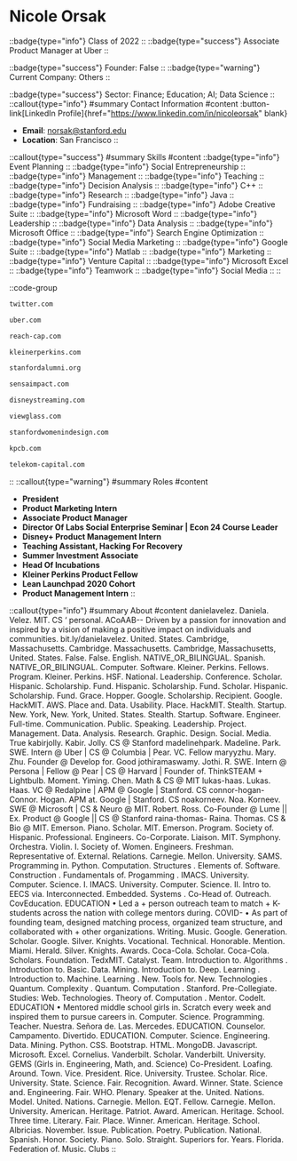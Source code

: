 # Nicole Orsak
::badge{type="info"}
Class of 2022
::
::badge{type="success"}
Associate Product Manager at Uber
::

::badge{type="success"}
Founder: False
::
::badge{type="warning"}
Current Company: Others
::

::badge{type="success"}
Sector: Finance; Education; AI; Data Science
::
::callout{type="info"}
#summary
Contact Information
#content
:button-link[LinkedIn Profile]{href="https://www.linkedin.com/in/nicoleorsak" blank}
- **Email**: norsak@stanford.edu
- **Location**: San Francisco
::

::callout{type="success"}
#summary
Skills
#content
::badge{type="info"}
Event Planning
::
::badge{type="info"}
Social Entrepreneurship
::
::badge{type="info"}
Management
::
::badge{type="info"}
Teaching
::
::badge{type="info"}
Decision Analysis
::
::badge{type="info"}
C++
::
::badge{type="info"}
Research
::
::badge{type="info"}
Java
::
::badge{type="info"}
Fundraising
::
::badge{type="info"}
Adobe Creative Suite
::
::badge{type="info"}
Microsoft Word
::
::badge{type="info"}
Leadership
::
::badge{type="info"}
Data Analysis
::
::badge{type="info"}
Microsoft Office
::
::badge{type="info"}
Search Engine Optimization
::
::badge{type="info"}
Social Media Marketing
::
::badge{type="info"}
Google Suite
::
::badge{type="info"}
Matlab
::
::badge{type="info"}
Marketing
::
::badge{type="info"}
Venture Capital
::
::badge{type="info"}
Microsoft Excel
::
::badge{type="info"}
Teamwork
::
::badge{type="info"}
Social Media
::
::

::code-group
```bash [Twitter]
twitter.com
```
```bash [Uber]
uber.com
```
```bash [Reach Capital Partners]
reach-cap.com
```
```bash [KPCB]
kleinerperkins.com
```
```bash [Standford Alumni]
stanfordalumni.org
```
```bash [SENSA]
sensaimpact.com
```
```bash [Disney Streaming Services]
disneystreaming.com
```
```bash [View]
viewglass.com
```
```bash [Stanford Women in Design]
stanfordwomenindesign.com
```
```bash [Kleiner Perkins Caufield & Byers]
kpcb.com
```
```bash [Deutsche Telekom Capital Partners]
telekom-capital.com
```
::
::callout{type="warning"}
#summary
Roles
#content
- **President**
- **Product Marketing Intern**
- **Associate Product Manager**
- **Director Of Labs Social Enterprise Seminar | Econ 24 Course Leader**
- **Disney+ Product Management Intern**
- **Teaching Assistant, Hacking For Recovery**
- **Summer Investment Associate**
- **Head Of Incubations**
- **Kleiner Perkins Product Fellow**
- **Lean Launchpad 2020 Cohort**
- **Product Management Intern**
::

::callout{type="info"}
#summary
About
#content
danielavelez. Daniela. Velez. MIT. CS ‘ personal. ACoAAB-- Driven by a passion for innovation and inspired by a vision of making a positive impact on individuals and communities. bit.ly/danielavelez. United. States. Cambridge, Massachusetts. Cambridge. Massachusetts. Cambridge, Massachusetts, United. States. False. False. English. NATIVE_OR_BILINGUAL. Spanish. NATIVE_OR_BILINGUAL. Computer. Software. Kleiner. Perkins. Fellows. Program. Kleiner. Perkins. HSF. National. Leadership. Conference. Scholar. Hispanic. Scholarship. Fund. Hispanic. Scholarship. Fund. Scholar. Hispanic. Scholarship. Fund. Grace. Hopper. Google. Scholarship. Recipient. Google. HackMIT. AWS. Place and. Data. Usability. Place. HackMIT. Stealth. Startup. New. York, New. York, United. States. Stealth. Startup. Software. Engineer. Full-time. Communication. Public. Speaking. Leadership. Project. Management. Data. Analysis. Research. Graphic. Design. Social. Media. True kabirjolly. Kabir. Jolly. CS @ Stanford madelinehpark. Madeline. Park. SWE. Intern @ Uber | CS @ Columbia | Pear. VC. Fellow maryyzhu. Mary. Zhu. Founder @ Develop for. Good jothiramaswamy. Jothi. R. SWE. Intern @ Persona | Fellow @ Pear | CS @ Harvard | Founder of. ThinkSTEAM + Lightbulb. Moment. Yiming. Chen. Math & CS @ MIT lukas-haas. Lukas. Haas. VC @ Redalpine | APM @ Google | Stanford. CS connor-hogan- Connor. Hogan. APM at. Google | Stanford. CS noakorneev. Noa. Korneev. SWE @ Microsoft | CS & Neuro @ MIT. Robert. Ross. Co-Founder @ Lume || Ex. Product @ Google || CS @ Stanford raina-thomas- Raina. Thomas. CS & Bio @ MIT. Emerson. Piano. Scholar. MIT. Emerson. Program. Society of. Hispanic. Professional. Engineers. Co-Corporate. Liaison. MIT. Symphony. Orchestra. Violin. I. Society of. Women. Engineers. Freshman. Representative of. External. Relations. Carnegie. Mellon. University. SAMS. Programming in. Python. Computation. Structures . Elements of. Software. Construction . Fundamentals of. Progamming . IMACS. University. Computer. Science. I. IMACS. University. Computer. Science. II. Intro to. EECS via. Interconnected. Embedded. Systems . Co-Head of. Outreach. CovEducation. EDUCATION • Led a + person outreach team to match + K- students across the nation with college mentors during. COVID- • As part of founding team, designed matching process, organized team structure, and collaborated with + other organizations. Writing. Music. Google. Generation. Scholar. Google. Silver. Knights. Vocational. Technical. Honorable. Mention. Miami. Herald. Silver. Knights. Awards. Coca-Cola. Scholar. Coca-Cola. Scholars. Foundation. TedxMIT. Catalyst. Team. Introduction to. Algorithms . Introduction to. Basic. Data. Mining. Introduction to. Deep. Learning . Introduction to. Machine. Learning . New. Tools for. New. Technologies . Quantum. Complexity . Quantum. Computation . Stanford. Pre-Collegiate. Studies: Web. Technologies. Theory of. Computation . Mentor. CodeIt. EDUCATION • Mentored middle school girls in. Scratch every week and inspired them to pursue careers in. Computer. Science. Programming. Teacher. Nuestra. Señora de. Las. Mercedes. EDUCATION. Counselor. Campamento. Divertido. EDUCATION. Computer. Science. Engineering. Data. Mining. Python. CSS. Bootstrap. HTML. MongoDB. Javascript. Microsoft. Excel. Cornelius. Vanderbilt. Scholar. Vanderbilt. University. GEMS (Girls in. Engineering, Math, and. Science) Co-President. Loafing. Around. Town. Vice. President. Rice. University. Trustee. Scholar. Rice. University. State. Science. Fair. Recognition. Award. Winner. State. Science and. Engineering. Fair. WHO. Plenary. Speaker at the. United. Nations. Model. United. Nations. Carnegie. Mellon. EQT. Fellow. Carnegie. Mellon. University. American. Heritage. Patriot. Award. American. Heritage. School. Three time. Literary. Fair. Place. Winner. American. Heritage. School. Albricias. November. Issue. Publication. Poetry. Publication. National. Spanish. Honor. Society. Piano. Solo. Straight. Superiors for. Years. Florida. Federation of. Music. Clubs
::
